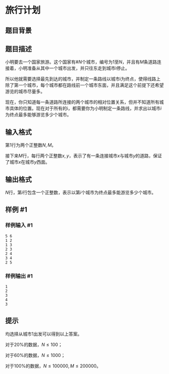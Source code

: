 # 旅行计划

## 题目背景



## 题目描述

小明要去一个国家旅游。这个国家有#$N$个城市，编号为$1$至$N$，并且有$M$条道路连接着，小明准备从其中一个城市出发，并只往东走到城市i停止。

所以他就需要选择最先到达的城市，并制定一条路线以城市i为终点，使得线路上除了第一个城市，每个城市都在路线前一个城市东面，并且满足这个前提下还希望游览的城市尽量多。

现在，你只知道每一条道路所连接的两个城市的相对位置关系，但并不知道所有城市具体的位置。现在对于所有的i，都需要你为小明制定一条路线，并求出以城市$i$为终点最多能够游览多少个城市。


## 输入格式

第$1$行为两个正整数$N, M$。

接下来$M$行，每行两个正整数$x, y$，表示了有一条连接城市$x$与城市$y$的道路，保证了城市$x$在城市$y$西面。


## 输出格式

$N$行，第$i$行包含一个正整数，表示以第$i$个城市为终点最多能游览多少个城市。


## 样例 #1

### 样例输入 #1
```
5 6
1 2
1 3
2 3
2 4
3 4
2 5
```

### 样例输出 #1

```
1
2
3
4
3
```

## 提示

均选择从城市1出发可以得到以上答案。

对于$20\%$的数据，$N ≤ 100$；

对于$60\%$的数据，$N ≤ 1000$；

对于$100\%$的数据，$N ≤ 100000,M ≤ 200000$。

